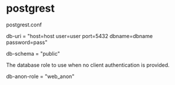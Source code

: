 # postgrest

 postgrest.conf

db-uri = "host=host user=user port=5432 dbname=dbname password=pass"

db-schema = "public"

 The database role to use when no client authentication is provided.

db-anon-role = "web_anon"
